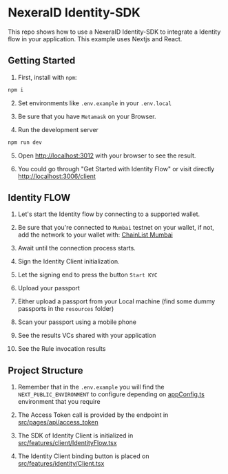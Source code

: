 # NexeraID Identity-SDK

This repo shows how to use a NexeraID Identity-SDK to integrate a Identity flow in your application. 
This example uses Nextjs and React.

## Getting Started

1. First, install with `npm`:

```bash
npm i
```

2. Set environments like `.env.example` in your `.env.local`

3. Be sure that you have `Metamask` on your Browser.

4. Run the development server

```bash
npm run dev
```

5. Open [http://localhost:3012](http://localhost:3012) with your browser to see the result.

6. You could go through "Get Started with Identity Flow" or visit directly [http://localhost:3006/client](http://localhost:3006/client)

## Identity FLOW

1. Let's start the Identity flow by connecting to a supported wallet.

2. Be sure that you're connected to `Mumbai` testnet on your wallet, if not, add the network to your wallet with: [ChainList Mumbai](https://chainlist.org/chain/80001)

3. Await until the connection process starts.

4. Sign the Identity Client initialization.

5. Let the signing end to press the button `Start KYC`

6. Upload your passport

7. Either upload a passport from your Local machine (find some dummy passports in the `resources` folder)

8. Scan your passport using a mobile phone

9. See the results VCs shared with your application

10. See the Rule invocation results

## Project Structure

1. Remember that in the `.env.example` you will find the `NEXT_PUBLIC_ENVIRONMENT` to configure depending on [appConfig.ts](src/appConfig.ts) environment that you require

2. The Access Token call is provided by the endpoint in [src/pages/api/access_token](src/pages/api/access_token.tsx)

3. The SDK of Identity Client is initialized in [src/features/client/IdentityFlow.tsx](src/features/identity/IdentityFlow.tsx)

4. The Identity Client binding button is placed on [src/features/identity/Client.tsx](src/features/identity/Client.tsx)
